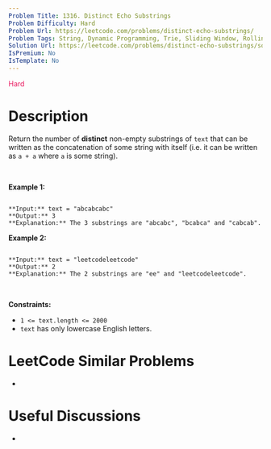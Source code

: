 ```yaml
---
Problem Title: 1316. Distinct Echo Substrings
Problem Difficulty: Hard
Problem Url: https://leetcode.com/problems/distinct-echo-substrings/
Problem Tags: String, Dynamic Programming, Trie, Sliding Window, Rolling Hash, Hash Function
Solution Url: https://leetcode.com/problems/distinct-echo-substrings/solution/
IsPremium: No
IsTemplate: No
---
```


<span style="color: rgb(233, 30, 99);">Hard</span>

# Description

Return the number of **distinct** non-empty substrings of `text` that can be written as the concatenation of some string with itself (i.e. it can be written as `a + a` where `a` is some string).


 


**Example 1:**



```

**Input:** text = "abcabcabc"
**Output:** 3
**Explanation:** The 3 substrings are "abcabc", "bcabca" and "cabcab".

```

**Example 2:**



```

**Input:** text = "leetcodeleetcode"
**Output:** 2
**Explanation:** The 2 substrings are "ee" and "leetcodeleetcode".

```

 


**Constraints:**


* `1 <= text.length <= 2000`
* `text` has only lowercase English letters.




# LeetCode Similar Problems

- []()

# Useful Discussions

- []()
